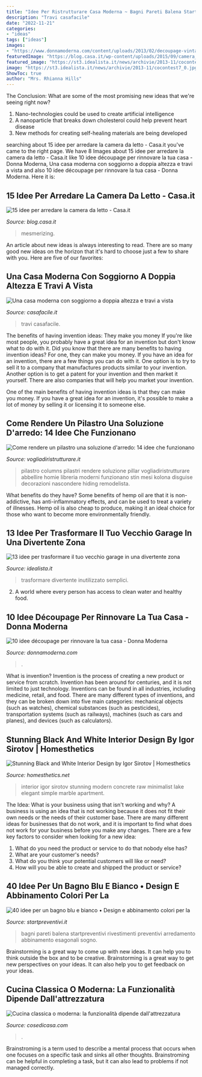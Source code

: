 ```yaml
---
title: "Idee Per Ristrutturare Casa Moderna ~ Bagni Pareti Balena Startpreventivi Rivestimenti Preventivi Arredamento Abbinamento Esagonali Sogno"
description: "Travi casafacile"
date: "2022-11-21"
categories:
- "ideas"
tags: ["ideas"]
images:
- "https://www.donnamoderna.com/content/uploads/2013/02/decoupage-vintage-830x625.jpg"
featuredImage: "https://blog.casa.it/wp-content/uploads/2015/09/camera_da_letto4.jpg"
featured_image: "https://st3.idealista.it/news/archivie/2013-11/cocontest7_0.jpg?sv=jZvGvdqI"
image: "https://st3.idealista.it/news/archivie/2013-11/cocontest7_0.jpg?sv=jZvGvdqI"
ShowToc: true
author: "Mrs. Rhianna Hills"
---
```



The Conclusion: What are some of the most promising new ideas that we're seeing right now?
1. Nano-technologies could be used to create artificial intelligence
2. A nanoparticle that breaks down cholesterol could help prevent heart disease
3. New methods for creating self-healing materials are being developed

	

		
searching about 15 idee per arredare la camera da letto - Casa.it you've came to the right page. We have 8 Images about 15 idee per arredare la camera da letto - Casa.it like 10 idee découpage per rinnovare la tua casa - Donna Moderna, Una casa moderna con soggiorno a doppia altezza e travi a vista and also 10 idee découpage per rinnovare la tua casa - Donna Moderna. Here it is:
		
    
## 15 Idee Per Arredare La Camera Da Letto - Casa.it

<img loading=lazy src="https://blog.casa.it/wp-content/uploads/2015/09/camera_da_letto4.jpg" onerror="this.onerror=null;this.src='https://tse4.mm.bing.net/th?id=OIP.wyvFABLqbIg5c5twnuncjwHaFj&amp;pid=15.1';" alt="15 idee per arredare la camera da letto - Casa.it">

_Source: blog.casa.it_

>mesmerizing. 

	

An article about new ideas is always interesting to read. There are so many good new ideas on the horizon that it's hard to choose just a few to share with you. Here are five of our favorites: 

    
## Una Casa Moderna Con Soggiorno A Doppia Altezza E Travi A Vista

<img loading=lazy src="https://www.casafacile.it/content/uploads/2020/11/casafacile-case-dei-lettori-parete-grigia.jpg" onerror="this.onerror=null;this.src='https://tse4.mm.bing.net/th?id=OIP.AxCJUnwjFUvxOhpUE_FvvAHaEa&amp;pid=15.1';" alt="Una casa moderna con soggiorno a doppia altezza e travi a vista">

_Source: casafacile.it_

>travi casafacile. 

	

The benefits of having invention ideas: They make you money
If you're like most people, you probably have a great idea for an invention but don't know what to do with it. Did you know that there are many benefits to having invention ideas? For one, they can make you money.
If you have an idea for an invention, there are a few things you can do with it. One option is to try to sell it to a company that manufactures products similar to your invention. Another option is to get a patent for your invention and then market it yourself. There are also companies that will help you market your invention.

One of the main benefits of having invention ideas is that they can make you money. If you have a great idea for an invention, it's possible to make a lot of money by selling it or licensing it to someone else.

    
## Come Rendere Un Pilastro Una Soluzione D&#039;arredo: 14 Idee Che Funzionano

<img loading=lazy src="https://www.vogliadiristrutturare.it/wp-content/uploads/2017/08/pilastro-con-mensole-per-libri.jpg" onerror="this.onerror=null;this.src='https://tse2.mm.bing.net/th?id=OIP.ZIGAqfm2qsj0G_znSneE-AAAAA&amp;pid=15.1';" alt="Come rendere un pilastro una soluzione d&#039;arredo: 14 idee che funzionano">

_Source: vogliadiristrutturare.it_

>pilastro columns pilastri rendere soluzione pillar vogliadiristrutturare abbellire homie libreria moderni funzionano stin mesi kolona disguise decorazioni nascondere hiding remodelista. 

	

What benefits do they have?
Some benefits of hemp oil are that it is non-addictive, has anti-inflammatory effects, and can be used to treat a variety of illnesses. Hemp oil is also cheap to produce, making it an ideal choice for those who want to become more environmentally friendly.

    
## 13 Idee Per Trasformare Il Tuo Vecchio Garage In Una Divertente Zona

<img loading=lazy src="https://st3.idealista.it/news/archivie/2013-11/cocontest7_0.jpg?sv=jZvGvdqI" onerror="this.onerror=null;this.src='https://tse3.mm.bing.net/th?id=OIP.KydtvwQV4-PTqdxlob6bvwHaFP&amp;pid=15.1';" alt="13 idee per trasformare il tuo vecchio garage in una divertente zona">

_Source: idealista.it_

>trasformare divertente inutilizzato semplici. 

	

2. A world where every person has access to clean water and healthy food. 

    
## 10 Idee Découpage Per Rinnovare La Tua Casa - Donna Moderna

<img loading=lazy src="https://www.donnamoderna.com/content/uploads/2013/02/decoupage-vintage-830x625.jpg" onerror="this.onerror=null;this.src='https://tse2.mm.bing.net/th?id=OIP.6OrZIK9_zBJrqpXVOlhkWgHaFk&amp;pid=15.1';" alt="10 idee découpage per rinnovare la tua casa - Donna Moderna">

_Source: donnamoderna.com_

>. 

	

What is invention?
Invention is the process of creating a new product or service from scratch. Invention has been around for centuries, and it is not limited to just technology. Inventions can be found in all industries, including medicine, retail, and food. There are many different types of inventions, and they can be broken down into five main categories: mechanical objects (such as watches), chemical substances (such as pesticides), transportation systems (such as railways), machines (such as cars and planes), and devices (such as calculators).

    
## Stunning Black And White Interior Design By Igor Sirotov | Homesthetics

<img loading=lazy src="https://cdn.homesthetics.net/wp-content/uploads/2013/10/Stunning-Black-and-White-Interior-Design-by-Igor-Sirotov-3.jpeg" onerror="this.onerror=null;this.src='https://tse2.mm.bing.net/th?id=OIP.CoeDs1unWDhEcJcQiZtYlAHaE8&amp;pid=15.1';" alt="Stunning Black and White Interior Design by Igor Sirotov | Homesthetics">

_Source: homesthetics.net_

>interior igor sirotov stunning modern concrete raw minimalist lake elegant simple marble apartment. 

	

The Idea: What is your business using that isn't working and why?
A business is using an idea that is not working because it does not fit their own needs or the needs of their customer base. There are many different ideas for businesses that do not work, and it is important to find what does not work for your business before you make any changes. There are a few key factors to consider when looking for a new idea:
1) What do you need the product or service to do that nobody else has?
2) What are your customer's needs?
3) What do you think your potential customers will like or need?
4) How will you be able to create and shipped the product or service?

    
## 40 Idee Per Un Bagno Blu E Bianco • Design E Abbinamento Colori Per La

<img loading=lazy src="https://www.startpreventivi.it/wordpress/wp-content/uploads/2016/08/featured_15_bagni_blu.jpg" onerror="this.onerror=null;this.src='https://tse2.mm.bing.net/th?id=OIP.CYUBwU0WrMEv49g1nwHIaQHaCc&amp;pid=15.1';" alt="40 idee per un bagno blu e bianco • Design e abbinamento colori per la">

_Source: startpreventivi.it_

>bagni pareti balena startpreventivi rivestimenti preventivi arredamento abbinamento esagonali sogno. 

	

Brainstorming is a great way to come up with new ideas. It can help you to think outside the box and to be creative. Brainstorming is a great way to get new perspectives on your ideas. It can also help you to get feedback on your ideas.

    
## Cucina Classica O Moderna: La Funzionalità Dipende Dall&#039;attrezzatura

<img loading=lazy src="https://cdn.cosedicasa.com/wp-content/uploads/2015/07/2-mobilturi.png" onerror="this.onerror=null;this.src='https://tse2.mm.bing.net/th?id=OIP.-C6f774TI5rO4Z1V8613ZwHaEX&amp;pid=15.1';" alt="Cucina classica o moderna: la funzionalità dipende dall&#039;attrezzatura">

_Source: cosedicasa.com_

>. 

	

Brainstroming is a term used to describe a mental process that occurs when one focuses on a specific task and sinks all other thoughts. Brainstroming can be helpful in completing a task, but it can also lead to problems if not managed correctly.

